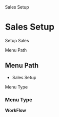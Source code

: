 
Sales Setup
# Sales Setup


Setup Sales

Menu Path
## Menu Path



- Sales Setup

Menu Type
### Menu Type

**WorkFlow**

